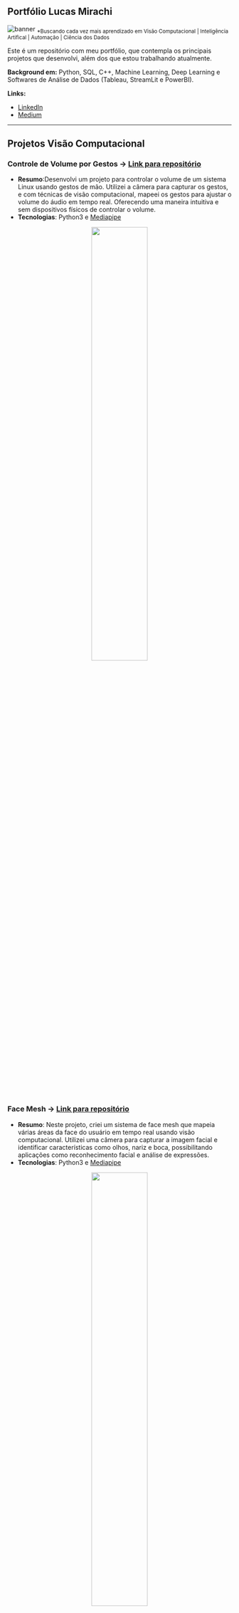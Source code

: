 ## Portfólio Lucas Mirachi
[banner]: ./banner.png "banner"
[ocultador]: ./imgs/ocultador.png "ocultador"
[ocultador2]: ./imgs/ocultador2.png "ocultador2"
[face1]: ./imgs/face1.png "face1"
[face3]: ./imgs/face3.png "face3"

![][banner]
<sub>*Buscando cada vez mais aprendizado em Visão Computacional | Inteligência Artifical | Automação | Ciência dos Dados</sub>

Este é um repositório com meu portfólio, que contempla os principais projetos que desenvolvi, além  dos que estou trabalhando atualmente.

**Background em:** Python, SQL, C++, Machine Learning, Deep Learning e Softwares de Análise de Dados (Tableau, StreamLit e PowerBI).

**Links:**
* [LinkedIn](https://www.linkedin.com/in/lucasmirachi)
* [Medium](https://medium.com/@lucas.mirachi)

---

## Projetos Visão Computacional
### **Controle de Volume por Gestos** -> [Link para repositório](https://github.com/lucasmirachi/gesture-volume-control)
* **Resumo**:Desenvolvi um projeto para controlar o volume de um sistema Linux usando gestos de mão. Utilizei a câmera para capturar os gestos, e com técnicas de visão computacional, mapeei os gestos para ajustar o volume do áudio em tempo real. Oferecendo uma maneira intuitiva e sem dispositivos físicos de controlar o volume.
* **Tecnologias**: Python3 e [Mediapipe](https://developers.google.com/mediapipe)
<p align="center">
<img src="https://github.com/lucasmirachi/gesture-volume-control/raw/main/images/gesturevolumecontrol.gif" width="50%" />
</p>

### **Face Mesh** -> [Link para repositório](https://github.com/lucasmirachi/face-mesh)
* **Resumo**: Neste projeto, criei um sistema de face mesh que mapeia várias áreas da face do usuário em tempo real usando visão computacional. Utilizei uma câmera para capturar a imagem facial e identificar características como olhos, nariz e boca, possibilitando aplicações como reconhecimento facial e análise de expressões.
* **Tecnologias**: Python3 e [Mediapipe](https://developers.google.com/mediapipe)
<p align="center">
<img src="https://github.com/lucasmirachi/face-mesh/blob/main/images/FaceMesh.gif" width="50%" />
</p>


### **Hand Tracking** -> [Link para o repositório](https://github.com/lucasmirachi/hand-tracking)
* **Resumo**: Criei um projeto em Python3 usando a biblioteca Mediapipe para rastrear e reconhecer gestos de mãos em tempo real. O sistema captura a entrada da câmera e mapeia pontos-chave nas mãos, permitindo interações baseadas em gestos com o computador.
* **Tecnologias**: Python3 e [Mediapipe](https://developers.google.com/mediapipe)
<p align="center">
<img src="https://github.com/lucasmirachi/hand-tracking/raw/main/images/handtracking.gif" width="50%" />
</p>


### **Contador de dedos** -> [Link para o repositório](https://github.com/lucasmirachi/finger-counter)
* **Resumo**: Criei um projeto em Python3 usando a biblioteca Mediapipe para contar os dedos detectados em tempo real. O sistema utiliza a câmera para capturar a mão e, por meio do rastreamento de pontos, determina o número de dedos levantados. Uma aplicação prática desse projeto poderia ser um auxiliar em salas de aula, onde o professor pode usar gestos para fazer contagens interativas durante atividades educacionais.
* **Tecnologias**: Python3 e [Mediapipe](https://developers.google.com/mediapipe)
<p align="center">
<img src="https://github.com/lucasmirachi/finger-counter/raw/main/finger_counter.gif" width="50%" />
</p>


### **Detector de Faces** -> [Link para o repositório](https://github.com/lucasmirachi/Face-Detection)
* **Resumo**: Neste projeto, vou explorar a detecção facial usando Cascata de Haar. No entanto, é importante observar que este é um algoritmo de detecção facial, e não de reconhecimento facial. Ele analisará uma imagem e dirá "sim, é um rosto" ou "não, não há rosto nesta imagem", sem identificar a quem esse rosto pertence.
* **Tecnologias**: Python3 e OpenCV (Haar Cascade Classifier)

| <img src="https://github.com/lucasmirachi/Face-Detection/blob/main/images/don-corleone.png" width="50%" /> | ![][face1] |
| --------------------------------- | --------------------------------- |
| <img src="https://github.com/lucasmirachi/Face-Detection/raw/main/images/brazil-selection.png" />|![][face3]|

### **Detector de Cores** -> [Link para o repositório](https://github.com/lucasmirachi/Color-Detector)
* **Resumo**: Neste projeto, criei um sistema que detecta cores em tempo real usando processamento de imagem e visão computacional. Através da câmera, identificamos cores específicas, permitindo aplicações como rastreamento de objetos coloridos e automação baseada em cores.
* **Tecnologias**: Python3 e OpenCV.
<p align="center">
<img src="https://github.com/lucasmirachi/Color-Detector/blob/main/output.gif?raw=true" width="50%" />
</p>

### **Ocultador de placas de veículos** -> [Link para o repositório](https://github.com/lucasmirachi/License-Plate-Blurring/blob/main/plate-blurring.ipynb)
* **Resumo**: Desenvolvi um programa em Python usando OpenCV para processar imagens de carros. O programa detecta automaticamente a placa do veículo e aplica um desfoque para garantir a privacidade das identificações.
* **Tecnologias**: Python3 e OpenCV

| ![][ocultador] | ![][ocultador2] |
| --------------------------------- | --------------------------------- |


---

## Projetos Veículos Autônomos

Como parte do curso de Nanodegree de Veículos Autônomos da Udacity, adquiri conhecimentos e desenvolvi projetos nas seguintes áreas:

- Perception Engineering: Utilizando técnicas de Visão Computacional com OpenCV, criei algoritmos que vão desde a detecção simples de faixas de tráfego até desafios mais complexos, como detecção de objetos em movimento e percepção do ambiente usando Lidar.

- Deep Learning: Compreendi conceitos de Aprendizado Profundo, como Redes Neurais Profundas e Redes Neurais Convolucionais (CNNs), e construí um classificador de placas de trânsito, além de um algoritmo de Clonagem Comportamental que aprende a dirigir utilizando habilidades do usuário em um simulador de direção.

- Sensor Fusion e Mapeamento/Localização: Aprendi a utilizar conceitos como Filtro de Kalman e Filtro de Kalman Estendido para integrar diferentes sensores com frequências distintas e compreender como podem trabalhar juntos para solucionar problemas de mapeamento e localização.

- Engenharia de Controle: Adquiri conhecimentos sobre a tecnologia usada para controlar sistemas robóticos/automotivos, com ferramentas como Controladores PID e ROS (Sistema Operacional de Robôs). 


### **Link para os projetos**:
* Projeto de identificação de Faixas de Trânsito Simples: [link](https://github.com/lucasmirachi/CarND-LaneLines-P1/blob/master/writeup.md)

<p align="center">
<img src="https://github.com/lucasmirachi/CarND-LaneLines-P1/raw/master/examples/non_blinking_lines.gif" width="50%" />
</p>

* Identificação Avançada de Faixas de Trânsito e angulação da estrada:  [link](https://github.com/lucasmirachi/CarND-Advanced-Lane-Lines) 

<p align="center">
<img src="https://github.com/lucasmirachi/CarND-Advanced-Lane-Lines/blob/main/images_writeup/advanced_lane_finding.png?raw=true)" width="50%" />
</p>

* Projeto de Behavioral Cloning para simulação de um veículo autônomo em pista: [link](https://github.com/lucasmirachi/CarND-Behavioral-Cloning-P4)

<p align="center">
<img src="https://github.com/lucasmirachi/CarND-Behavioral-Cloning-P4/raw/master/writeup_imgs/after_balancing.gif" width="50%" />
</p>

* Simulação de Path Planning de um veículo autônomo em uma estrada: [link](https://github.com/lucasmirachi/CarND-Path-Planning-Project/blob/main/writeup.md)

<p align="center">
<img src="https://github.com/lucasmirachi/CarND-Path-Planning-Project/raw/main/writeup_imgs/path-planning-final.gif" width="50%" />
</p>

* Classificador de placas de trânsito com Deep Learning: [link](https://github.com/lucasmirachi/CarND-Traffic-Sign-Classifier)

![Classificador de Placas de Trânsito](https://github.com/lucasmirachi/CarND-Traffic-Sign-Classifier/raw/main/examples/augmented.png)

* Projeto de localização de veículo por filtros de partículas: [link](https://github.com/lucasmirachi/CarND-Kidnapped-Vehicle-Project)

* Projeto de Kalman Filter Extendido: [link](https://github.com/lucasmirachi/CarND-Extended-Kalman-Filter-Project)

* Projeto Final: [link](https://github.com/lucasmirachi/CarND-Capstone-Project)

#### Work In Progress: [AWS Deep Racer](https://github.com/lucasmirachi/Model-Training-AWS-DeepRacer-)
<p align="center">
<img src="https://camo.githubusercontent.com/2b40ae356023483f7ee7139a05c77d7390236c2c0a949c9da5c55615a16c6e99/68747470733a2f2f64312e6177737374617469632e636f6d2f72323031382f722f53696c76657273746f6e652f4465657052616365725f4368726f6d655f536d616c6c5f7267622e616139623261336265653634646165326435393365626637343133333237376232383131613432652e706e67" width="20%" />
</p>


---

## Projetos Ciência dos Dados

* **Sistema de recomendação de produtos - Estudo simulação em uma loja de e-commerce:** https://bit.ly/3wyXBlK
* **Análise exploratória de uma loja de varejo e-commerce com Python e Pandas:** https://bit.ly/3Jh03oo
* **Estudo e análise de retenção de funcionários de uma empresa fictícia com Machine Learning:** https://bit.ly/3kNufxr
* **Análise de dados de autonomia de combustível utilizando Seaborn (Google Colab):** https://bit.ly/30GTeFq
* **Exploração e análise de dados com Streamlit (uma alternativa 100% OpenSource ao Tableau e Power BI):** https://bit.ly/2Fgbo9O
* **Conectando um Fiat Palio na Nuvem AWS (Work in Progress!):** https://bit.ly/2I8pICg
* **Projeto de Visão computacional - Implementação de algoritmo de Hand Tracking com Python e Mediapipe:** http://bit.ly/3WAQHad
* **Algoritmo simplificado de detecção de objetos utilizando Template Matching e OpenCV:** http://bit.ly/4043K6T
* **Implementação de um algoritmo de Behavioural Cloning (Projeto de Deep Learning Avançado): ** http://bit.ly/3HAEEoW
* **Algoritmo de Inteligência Artifical para detecção de placas de trânsito : ** http://bit.ly/403KZjX
* **Simulação de um projeto de controle de qualidade em uma "fábrica de cubos mágicos" - Projeto de Image Classification e Object Tracking:** https://bit.ly/3nveTdN
<p align="center">
<img src="https://github.com/lucasmirachi/cubo_magico/raw/master/spoiler.png" width="35%" />
</p>
* **Automatizando o Instagram com Python (Medium):**
* **Image Classification para classificar placas de trânsito com Deep Learning:** https://bit.ly/30I1FAx
* **Detecção de faixas de trânsito com OpenCV:** [link](https://github.com/LucasMirachi/Lane_Detection)

<p align="center">
<img src="https://raw.githubusercontent.com/LucasMirachi/Lane_Detection/master/Images/detected_avg_lines.gif" width="75%" />
</p>
